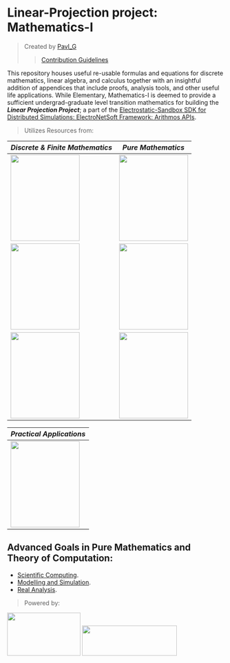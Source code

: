 # Linear-Projection project: Mathematics-I
> Created by [Pavl_G](https://github.com/Scrappers-glitch)
>> [Contribution Guidelines](https://github.com/Electrostat-Lab/.github/blob/main/CONTRIBUTING.md)

This repository houses useful re-usable formulas and equations for discrete mathematics, linear algebra, and calculus together with an insightful addition of appendices that include proofs, analysis tools, and other useful life applications. While Elementary, Mathematics-I is deemed to provide a sufficient undergrad-graduate level transition mathematics for building the **_Linear Projection Project_**; a part of the [Electrostatic-Sandbox SDK for Distributed Simulations: ElectroNetSoft Framework: Arithmos APIs](https://github.com/Electrostat-Lab/Electrostatic-Sandbox). 

> Utilizes Resources from:

| _Discrete & Finite Mathematics_ | _Pure Mathematics_ |
|----------|---------|
| <img width=160 height=200 src="https://github.com/Electrostat-Lab/Mathematics-I/assets/60224159/c100afd6-459c-48f2-ae1d-5aa387b3eff5"/> | <img width=160 height=200 src="https://github.com/Electrostat-Lab/Mathematics-I/assets/60224159/8006dfe9-80fa-4668-be6f-93726a708ea0"/> |
| <img width=160 height=200 src="https://github.com/Electrostat-Lab/Mathematics-I/assets/60224159/f3ce09d7-223a-46b1-a849-84271b15acc8"/> | <a href="https://link.springer.com/book/10.1007/978-3-319-91041-3"><img width=160 height=200 src="https://github.com/Electrostat-Lab/Mathematics-I/assets/60224159/04300248-da55-48f9-b9f8-23315d29535c"/></a> |
| <img width=160 height=200 src="https://github.com/Electrostat-Lab/Mathematics-I/assets/60224159/4207ea21-1cc3-4c11-a64a-042947122a21"/> | <a href="https://link.springer.com/book/10.1007/978-3-540-72122-2"><img width=160 height=200 src="https://github.com/Electrostat-Lab/Mathematics-I/assets/60224159/bee1c1a4-7d55-4697-a340-456a5e7df950"/></a> |

| _Practical Applications_ |
|--------------------------|
| <img width=160 height=200 src="https://github.com/Electrostat-Lab/Mathematics-I/assets/60224159/e589fc74-c6d4-428d-8941-c3857cee2d21"/> | 

## Advanced Goals in Pure Mathematics and Theory of Computation:
* [Scientific Computing](https://en.wikipedia.org/wiki/Computational_science).
* [Modelling and Simulation](https://en.wikipedia.org/wiki/Modeling_and_simulation).
* [Real Analysis](https://en.wikipedia.org/wiki/Real_analysis).

> Powered by:

<a href="https://jekyllrb.com/"><img width=170 height=100 src="https://github.com/Electrostat-Lab/Mathematics-I/assets/60224159/e8f4ae7f-8dcf-498b-8856-661278875347"/></a> <a href="https://www.mathjax.org/"> <img width=220 height=70 src="https://github.com/Electrostat-Lab/Mathematics-I/assets/60224159/a3489889-5669-4a5b-ab94-a9a1155d85f5"/> </a>

